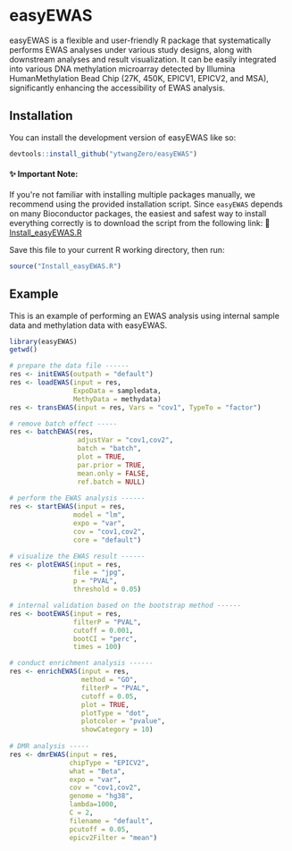 
# easyEWAS

<!-- badges: start -->
  <!-- badges: end -->
  
  easyEWAS is a flexible and user-friendly R package that systematically performs EWAS analyses under various study designs, along with downstream analyses and result visualization. It can be easily integrated into various DNA methylation microarray detected by Illumina HumanMethylation Bead Chip (27K, 450K, EPICV1, EPICV2, and MSA), significantly enhancing the accessibility of EWAS analysis.

## Installation

You can install the development version of easyEWAS like so:
  
``` r
devtools::install_github("ytwangZero/easyEWAS")
```

#### ✨ Important Note:
If you're not familiar with installing multiple packages manually, we recommend using the provided installation script. Since `easyEWAS` depends on many Bioconductor packages, the easiest and safest way to install everything correctly is to download the script from the following link:  🔗 [Install_easyEWAS.R](https://github.com/ytwangZero/easyEWAS_materials)  

Save this file to your current R working directory, then run:

```r
source("Install_easyEWAS.R")
``` 


## Example

This is an example of performing an EWAS analysis using internal sample data and methylation data with easyEWAS.
  
``` r
library(easyEWAS)
getwd()

# prepare the data file ------
res <- initEWAS(outpath = "default")
res <- loadEWAS(input = res,
                ExpoData = sampledata,
                MethyData = methydata)
res <- transEWAS(input = res, Vars = "cov1", TypeTo = "factor")

# remove batch effect -----
res <- batchEWAS(res,
                 adjustVar = "cov1,cov2",
                 batch = "batch",
                 plot = TRUE,
                 par.prior = TRUE,
                 mean.only = FALSE,
                 ref.batch = NULL)
                 
# perform the EWAS analysis ------
res <- startEWAS(input = res,
                model = "lm",
                expo = "var",
                cov = "cov1,cov2",
                core = "default")

# visualize the EWAS result ------
res <- plotEWAS(input = res,
                file = "jpg",
                p = "PVAL",
                threshold = 0.05)

# internal validation based on the bootstrap method ------
res <- bootEWAS(input = res,
                filterP = "PVAL",
                cutoff = 0.001,
                bootCI = "perc",
                times = 100)

# conduct enrichment analysis ------
res <- enrichEWAS(input = res,
                  method = "GO",
                  filterP = "PVAL",
                  cutoff = 0.05,
                  plot = TRUE,
                  plotType = "dot",
                  plotcolor = "pvalue",
                  showCategory = 10)
                  
# DMR analysis -----
res <- dmrEWAS(input = res,
               chipType = "EPICV2",
               what = "Beta",
               expo = "var",
               cov = "cov1,cov2",
               genome = "hg38",
               lambda=1000,
               C = 2,
               filename = "default",
               pcutoff = 0.05,
               epicv2Filter = "mean")

```

